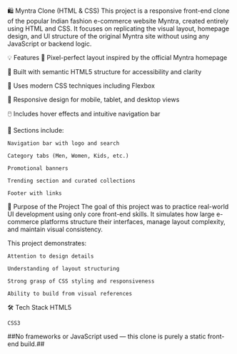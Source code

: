 🛍️ Myntra Clone (HTML & CSS)
This project is a responsive front-end clone of the popular Indian fashion e-commerce website Myntra, created entirely using HTML and CSS. It focuses on replicating the visual layout, homepage design, and UI structure of the original Myntra site without using any JavaScript or backend logic.

💡 Features
🧱 Pixel-perfect layout inspired by the official Myntra homepage

🎯 Built with semantic HTML5 structure for accessibility and clarity

🎨 Uses modern CSS techniques including Flexbox

📱 Responsive design for mobile, tablet, and desktop views

🖱️ Includes hover effects and intuitive navigation bar

👗 Sections include:

    Navigation bar with logo and search

    Category tabs (Men, Women, Kids, etc.)

    Promotional banners

    Trending section and curated collections

    Footer with links

🚀 Purpose of the Project
The goal of this project was to practice real-world UI development using only core front-end skills. It simulates how large e-commerce platforms structure their interfaces, manage layout complexity, and maintain visual consistency.

This project demonstrates:

    Attention to design details

    Understanding of layout structuring

    Strong grasp of CSS styling and responsiveness

    Ability to build from visual references

🛠️ Tech Stack
    HTML5

    CSS3

##No frameworks or JavaScript used — this clone is purely a static front-end build.##
